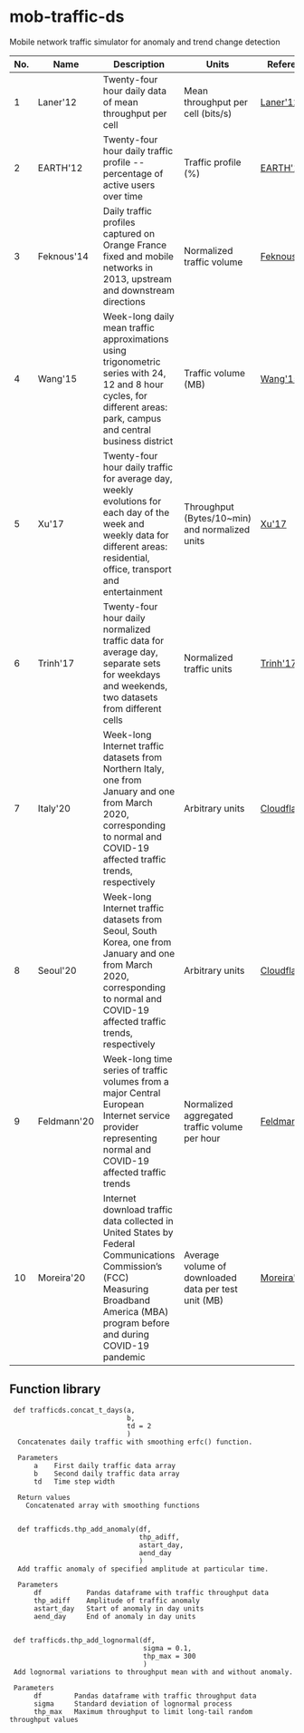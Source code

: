 # mob-traffic-ds

Mobile network traffic simulator for anomaly and trend change detection


| No. | Name | Description | Units | Reference |
| --- | ---- | ----------- | ----- | --------- |
| 1 | Laner'12 | Twenty-four hour daily data of mean throughput per cell  | Mean throughput per cell (bits/s) | [Laner'12](https://ieeexplore.ieee.org/document/6214330)  |
| 2 | EARTH'12 | Twenty-four hour daily traffic profile -- percentage of active users over time | Traffic profile (\%) | [EARTH'12](https://cordis.europa.eu/docs/projects/cnect/3/247733/080/deliverables/001-EARTHWP2D23v2.pdf) |
| 3 | Feknous'14 | Daily traffic profiles captured on Orange France fixed and mobile networks in 2013, upstream and downstream directions  | Normalized traffic volume | [Feknous'14](https://ieeexplore.ieee.org/document/6912519) |
| 4 | Wang'15 |  Week-long daily mean traffic approximations using trigonometric series with 24, 12 and 8 hour cycles, for different areas: park, campus and central business district | Traffic volume (MB) | [Wang'15](https://ieeexplore.ieee.org/document/7277444) |
| 5 | Xu'17  | Twenty-four hour daily traffic for average day, weekly evolutions for each day of the week and weekly data for different areas: residential, office, transport and entertainment | Throughput (Bytes/10~min) and normalized units | [Xu'17](https://ieeexplore.ieee.org/document/7762185) |
| 6 | Trinh'17 | Twenty-four hour daily normalized traffic data for average day, separate sets for weekdays and weekends, two datasets from different cells  | Normalized traffic units | [Trinh'17](https://ieeexplore.ieee.org/document/8292200) |
| 7 | Italy'20  | Week-long Internet traffic datasets from Northern Italy, one from January and one from March 2020, corresponding to normal and COVID-19 affected traffic trends, respectively   | Arbitrary units  | [Cloudflare'20](https://blog.cloudflare.com/covid-19-impacts-on-internet-traffic-seattle-italy-and-south-korea/) |
| 8 | Seoul'20  | Week-long Internet traffic datasets from Seoul, South Korea, one from January and one from March 2020, corresponding to normal and COVID-19 affected traffic trends, respectively  | Arbitrary units  | [Cloudflare'20](https://blog.cloudflare.com/covid-19-impacts-on-internet-traffic-seattle-italy-and-south-korea/) |
| 9 | Feldmann'20  | Week-long time series of traffic volumes from a major Central European Internet service provider representing normal and COVID-19 affected traffic trends   | Normalized aggregated traffic volume per hour  | [Feldmann'20](https://dl.acm.org/doi/10.1145/3419394.3423658) |
| 10 | Moreira'20  | Internet download traffic data collected in United States by Federal Communications Commission’s (FCC) Measuring Broadband America (MBA) program before and during COVID-19 pandemic | Average volume of downloaded data per test unit (MB)  | [Moreira'20](https://arxiv.org/abs/2012.09850) |


## Function library

```
 def trafficds.concat_t_days(a,
                             b,
                             td = 2 
                             )       
  Concatenates daily traffic with smoothing erfc() function.

  Parameters
      a    First daily traffic data array
      b    Second daily traffic data array
      td   Time step width

  Return values
    Concatenated array with smoothing functions
  
  
  def trafficds.thp_add_anomaly(df,
                                thp_adiff,
                                astart_day,
                                aend_day 
                                )       
  Add traffic anomaly of specified amplitude at particular time.

  Parameters
      df           Pandas dataframe with traffic throughput data
      thp_adiff    Amplitude of traffic anomaly
      astart_day   Start of anomaly in day units
      aend_day     End of anomaly in day units


 def trafficds.thp_add_lognormal(df,
                                 sigma = 0.1,
                                 thp_max = 300 
                                 )       
 Add lognormal variations to throughput mean with and without anomaly.

 Parameters
      df        Pandas dataframe with traffic throughput data
      sigma     Standard deviation of lognormal process
      thp_max   Maximum throughput to limit long-tail random throughput values

    
```
